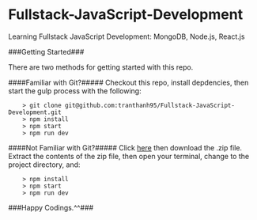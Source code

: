 # Fullstack-JavaScript-Development
Learning Fullstack JavaScript Development: MongoDB, Node.js, React.js

###Getting Started###

There are two methods for getting started with this repo.

####Familiar with Git?#####
Checkout this repo, install depdencies, then start the gulp process with the following:

```
	> git clone git@github.com:tranthanh95/Fullstack-JavaScript-Development.git
	> npm install
	> npm start
	> npm run dev
```

####Not Familiar with Git?#####
Click [here](https://github.com/tranthanh95/Fullstack-JavaScript-Development.git) then download the .zip file.  Extract the contents of the zip file, then open your terminal, change to the project directory, and:

```
	> npm install
	> npm start
	> npm run dev
```

###Happy Codings.^^###